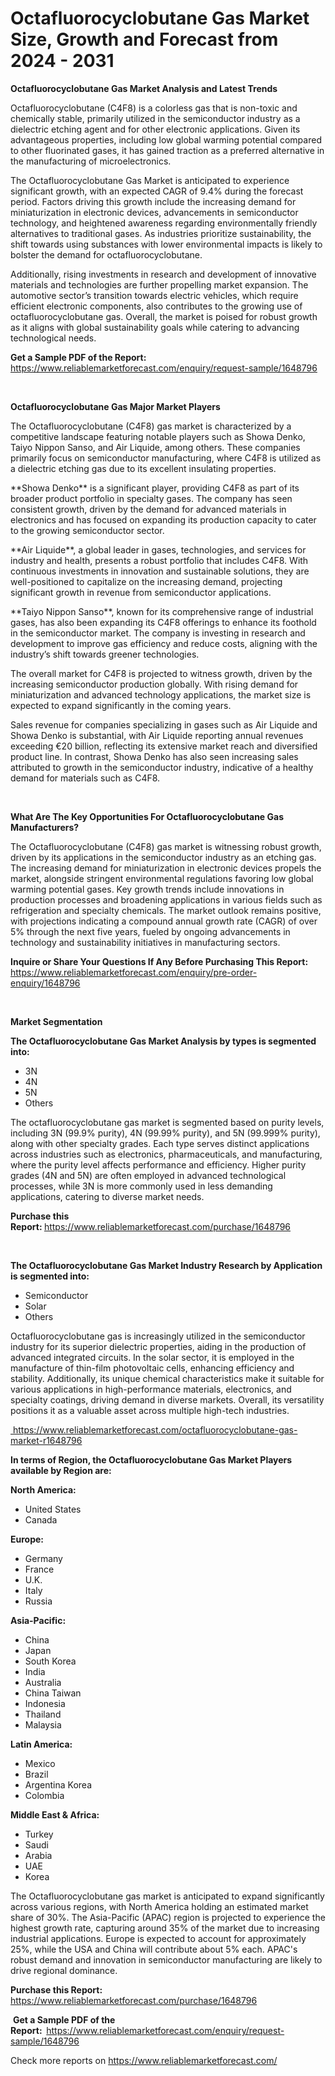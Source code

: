 <p><h1>Octafluorocyclobutane Gas Market Size, Growth and Forecast from 2024 - 2031</h1></p><p><strong>Octafluorocyclobutane Gas Market Analysis and Latest Trends</strong></p>
<p><p>Octafluorocyclobutane (C4F8) is a colorless gas that is non-toxic and chemically stable, primarily utilized in the semiconductor industry as a dielectric etching agent and for other electronic applications. Given its advantageous properties, including low global warming potential compared to other fluorinated gases, it has gained traction as a preferred alternative in the manufacturing of microelectronics.</p><p>The Octafluorocyclobutane Gas Market is anticipated to experience significant growth, with an expected CAGR of 9.4% during the forecast period. Factors driving this growth include the increasing demand for miniaturization in electronic devices, advancements in semiconductor technology, and heightened awareness regarding environmentally friendly alternatives to traditional gases. As industries prioritize sustainability, the shift towards using substances with lower environmental impacts is likely to bolster the demand for octafluorocyclobutane.</p><p>Additionally, rising investments in research and development of innovative materials and technologies are further propelling market expansion. The automotive sector’s transition towards electric vehicles, which require efficient electronic components, also contributes to the growing use of octafluorocyclobutane gas. Overall, the market is poised for robust growth as it aligns with global sustainability goals while catering to advancing technological needs.</p></p>
<p><strong>Get a Sample PDF of the Report:&nbsp;</strong> <a href="https://www.reliablemarketforecast.com/enquiry/request-sample/1648796?utm_campaign=1832&utm_medium=2&utm_source=Github&utm_content=ia&utm_term=29122024&utm_id=octafluorocyclobutane-gas">https://www.reliablemarketforecast.com/enquiry/request-sample/1648796</a></p>
<p>&nbsp;</p>
<p><strong>Octafluorocyclobutane Gas Major Market Players</strong></p>
<p><p>The Octafluorocyclobutane (C4F8) gas market is characterized by a competitive landscape featuring notable players such as Showa Denko, Taiyo Nippon Sanso, and Air Liquide, among others. These companies primarily focus on semiconductor manufacturing, where C4F8 is utilized as a dielectric etching gas due to its excellent insulating properties.</p><p>**Showa Denko** is a significant player, providing C4F8 as part of its broader product portfolio in specialty gases. The company has seen consistent growth, driven by the demand for advanced materials in electronics and has focused on expanding its production capacity to cater to the growing semiconductor sector.</p><p>**Air Liquide**, a global leader in gases, technologies, and services for industry and health, presents a robust portfolio that includes C4F8. With continuous investments in innovation and sustainable solutions, they are well-positioned to capitalize on the increasing demand, projecting significant growth in revenue from semiconductor applications.</p><p>**Taiyo Nippon Sanso**, known for its comprehensive range of industrial gases, has also been expanding its C4F8 offerings to enhance its foothold in the semiconductor market. The company is investing in research and development to improve gas efficiency and reduce costs, aligning with the industry’s shift towards greener technologies.</p><p>The overall market for C4F8 is projected to witness growth, driven by the increasing semiconductor production globally. With rising demand for miniaturization and advanced technology applications, the market size is expected to expand significantly in the coming years.</p><p>Sales revenue for companies specializing in gases such as Air Liquide and Showa Denko is substantial, with Air Liquide reporting annual revenues exceeding €20 billion, reflecting its extensive market reach and diversified product line. In contrast, Showa Denko has also seen increasing sales attributed to growth in the semiconductor industry, indicative of a healthy demand for materials such as C4F8.</p></p>
<p>&nbsp;</p>
<p><strong>What Are The Key Opportunities For Octafluorocyclobutane Gas Manufacturers?</strong></p>
<p><p>The Octafluorocyclobutane (C4F8) gas market is witnessing robust growth, driven by its applications in the semiconductor industry as an etching gas. The increasing demand for miniaturization in electronic devices propels the market, alongside stringent environmental regulations favoring low global warming potential gases. Key growth trends include innovations in production processes and broadening applications in various fields such as refrigeration and specialty chemicals. The market outlook remains positive, with projections indicating a compound annual growth rate (CAGR) of over 5% through the next five years, fueled by ongoing advancements in technology and sustainability initiatives in manufacturing sectors.</p></p>
<p><strong>Inquire or Share Your Questions If Any Before Purchasing This Report:</strong> <a href="https://www.reliablemarketforecast.com/enquiry/pre-order-enquiry/1648796?utm_campaign=1832&utm_medium=2&utm_source=Github&utm_content=ia&utm_term=29122024&utm_id=octafluorocyclobutane-gas">https://www.reliablemarketforecast.com/enquiry/pre-order-enquiry/1648796</a></p>
<p>&nbsp;</p>
<p><strong>Market Segmentation</strong></p>
<p><strong>The Octafluorocyclobutane Gas Market Analysis by types is segmented into:</strong></p>
<p><ul><li>3N</li><li>4N</li><li>5N</li><li>Others</li></ul></p>
<p><p>The octafluorocyclobutane gas market is segmented based on purity levels, including 3N (99.9% purity), 4N (99.99% purity), and 5N (99.999% purity), along with other specialty grades. Each type serves distinct applications across industries such as electronics, pharmaceuticals, and manufacturing, where the purity level affects performance and efficiency. Higher purity grades (4N and 5N) are often employed in advanced technological processes, while 3N is more commonly used in less demanding applications, catering to diverse market needs.</p></p>
<p><strong>Purchase this Report:&nbsp;</strong><a href="https://www.reliablemarketforecast.com/purchase/1648796?utm_campaign=1832&utm_medium=2&utm_source=Github&utm_content=ia&utm_term=29122024&utm_id=octafluorocyclobutane-gas">https://www.reliablemarketforecast.com/purchase/1648796</a></p>
<p>&nbsp;</p>
<p><strong>The Octafluorocyclobutane Gas Market Industry Research by Application is segmented into:</strong></p>
<p><ul><li>Semiconductor</li><li>Solar</li><li>Others</li></ul></p>
<p><p>Octafluorocyclobutane gas is increasingly utilized in the semiconductor industry for its superior dielectric properties, aiding in the production of advanced integrated circuits. In the solar sector, it is employed in the manufacture of thin-film photovoltaic cells, enhancing efficiency and stability. Additionally, its unique chemical characteristics make it suitable for various applications in high-performance materials, electronics, and specialty coatings, driving demand in diverse markets. Overall, its versatility positions it as a valuable asset across multiple high-tech industries.</p></p>
<p><a href="https://www.reliablemarketforecast.com/octafluorocyclobutane-gas-market-r1648796?utm_campaign=1832&utm_medium=2&utm_source=Github&utm_content=ia&utm_term=29122024&utm_id=octafluorocyclobutane-gas">&nbsp;https://www.reliablemarketforecast.com/octafluorocyclobutane-gas-market-r1648796</a></p>
<p><strong>In terms of Region, the Octafluorocyclobutane Gas Market Players available by Region are:</strong></p>
<p>
    <p> <strong> North America: </strong>
        <ul>
            <li>United States</li>
            <li>Canada</li>
        </ul>
        </p> 
    <p> <strong> Europe: </strong>
        <ul>
            <li>Germany</li>
            <li>France</li>
            <li>U.K.</li>
            <li>Italy</li>
            <li>Russia</li>
        </ul>
        </p> 
    <p> <strong> Asia-Pacific: </strong>
        <ul>
            <li>China</li>
            <li>Japan</li>
            <li>South Korea</li>
            <li>India</li>
            <li>Australia</li>
            <li>China Taiwan</li>
            <li>Indonesia</li>
            <li>Thailand</li>
            <li>Malaysia</li>
        </ul>
        </p> 
    <p> <strong> Latin America: </strong>
        <ul>
            <li>Mexico</li>
            <li>Brazil</li>
            <li>Argentina Korea</li>
            <li>Colombia</li>
        </ul>
        </p> 
    <p> <strong> Middle East & Africa: </strong>
        <ul>
            <li>Turkey</li>
            <li>Saudi</li>
            <li>Arabia</li>
            <li>UAE</li>
            <li>Korea</li>
        </ul>
    </p>
    </p>
<p><p>The Octafluorocyclobutane gas market is anticipated to expand significantly across various regions, with North America holding an estimated market share of 30%. The Asia-Pacific (APAC) region is projected to experience the highest growth rate, capturing around 35% of the market due to increasing industrial applications. Europe is expected to account for approximately 25%, while the USA and China will contribute about 5% each. APAC's robust demand and innovation in semiconductor manufacturing are likely to drive regional dominance.</p></p>
<p><strong>Purchase this Report: </strong><a href="https://www.reliablemarketforecast.com/purchase/1648796?utm_campaign=1832&utm_medium=2&utm_source=Github&utm_content=ia&utm_term=29122024&utm_id=octafluorocyclobutane-gas">https://www.reliablemarketforecast.com/purchase/1648796</a></p>
<p>&nbsp;<strong>Get a Sample PDF of the Report:&nbsp;&nbsp;</strong><a href="https://www.reliablemarketforecast.com/enquiry/request-sample/1648796?utm_campaign=1832&utm_medium=2&utm_source=Github&utm_content=ia&utm_term=29122024&utm_id=octafluorocyclobutane-gas">https://www.reliablemarketforecast.com/enquiry/request-sample/1648796</a></p>
<p><strong></strong></p>
<p>Check more reports on <a href="https://www.reliablemarketforecast.com/?utm_campaign=1832&utm_medium=2&utm_source=Github&utm_content=ia&utm_term=29122024&utm_id=octafluorocyclobutane-gas">https://www.reliablemarketforecast.com/</a></p>